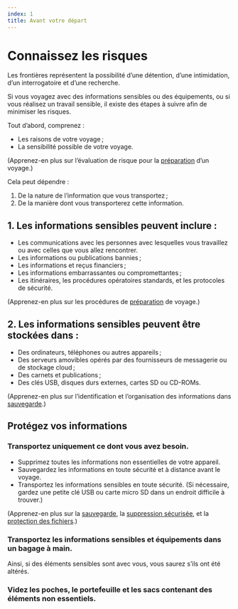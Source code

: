 ```yaml
---
index: 1
title: Avant votre départ
---
```

# Connaissez les risques

Les frontières représentent la possibilité d’une détention, d’une intimidation, d’un interrogatoire et d’une recherche.

Si vous voyagez avec des informations sensibles ou des équipements, ou si vous réalisez un travail sensible, il existe des étapes à suivre afin de minimiser les risques.

Tout d’abord, comprenez :

*   Les raisons de votre voyage ;
*   La sensibilité possible de votre voyage.

(Apprenez-en plus sur l’évaluation de risque pour la [préparation](umbrella://travel/preparation) d’un voyage.)

Cela peut dépendre :

1. De la nature de l’information que vous transportez ;
2. De la manière dont vous transporterez cette information.

## 1. Les informations sensibles peuvent inclure :

*   Les communications avec les personnes avec lesquelles vous travaillez ou avec celles que vous allez rencontrer.
*   Les informations ou publications bannies ;
*   Les informations et reçus financiers ;
*   Les informations embarrassantes ou compromettantes ;
*   Les itinéraires, les procédures opératoires standards, et les protocoles de sécurité.

(Apprenez-en plus sur les procédures de [préparation](umbrella://travel/preparation) de voyage.)

## 2. Les informations sensibles peuvent être stockées dans :

*   Des ordinateurs, téléphones ou autres appareils ;
*   Des serveurs amovibles opérés par des fournisseurs de messagerie ou de stockage cloud ;
*   Des carnets et publications ;
*   Des clés USB, disques durs externes, cartes SD ou CD-ROMs.

(Apprenez-en plus sur l’identification et l’organisation des informations dans [sauvegarde](umbrella://information/backing-up).)

## Protégez vos informations

### Transportez uniquement ce dont vous avez besoin.

* Supprimez toutes les informations non essentielles de votre appareil.
* Sauvegardez les informations en toute sécurité et à distance avant le voyage.
* Transportez les informations sensibles en toute sécurité. (Si nécessaire, gardez une petite clé USB ou carte micro SD dans un endroit difficile à trouver.)

(Apprenez-en plus sur la [sauvegarde](umbrella://information/backing-up), la [suppression sécurisée](umbrella://information/safely-deleting), et la [protection des fichiers](umbrella://information/protecting-files).)

### Transportez les informations sensibles et équipements dans un bagage à main.
Ainsi, si des éléments sensibles sont avec vous, vous saurez s’ils ont été altérés.

### Videz les poches, le portefeuille et les sacs contenant des éléments non essentiels.
